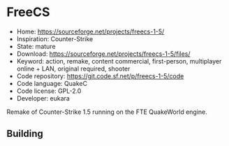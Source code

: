 # FreeCS

- Home: https://sourceforge.net/projects/freecs-1-5/
- Inspiration: Counter-Strike
- State: mature
- Download: https://sourceforge.net/projects/freecs-1-5/files/
- Keyword: action, remake, content commercial, first-person, multiplayer online + LAN, original required, shooter
- Code repository: https://git.code.sf.net/p/freecs-1-5/code
- Code language: QuakeC
- Code license: GPL-2.0
- Developer: eukara

Remake of Counter-Strike 1.5 running on the FTE QuakeWorld engine.

## Building
